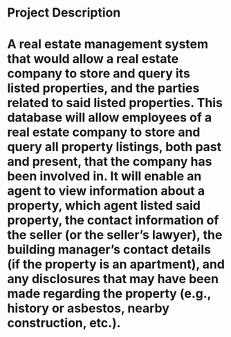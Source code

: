 # Project Description
# A real estate management system that would allow a real estate company to store and query its listed properties, and the parties related to said listed properties. This database will allow employees of a real estate company to store and query all property listings, both past and present, that the company has been involved in. It will enable an agent to view information about a property, which agent listed said property, the contact information of the seller (or the seller’s lawyer), the building manager’s contact details (if the property is an apartment), and any disclosures that may have been made regarding the property (e.g., history or asbestos, nearby construction, etc.). 

